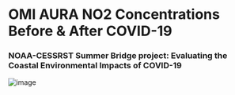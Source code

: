 # OMI AURA NO2 Concentrations Before & After COVID-19

<h3>NOAA-CESSRST Summer Bridge project: Evaluating the Coastal Environmental Impacts of COVID-19</h3>


![image](https://user-images.githubusercontent.com/62675121/126703984-0d059cb5-a5c1-405e-a6db-097bac65ca89.png)
